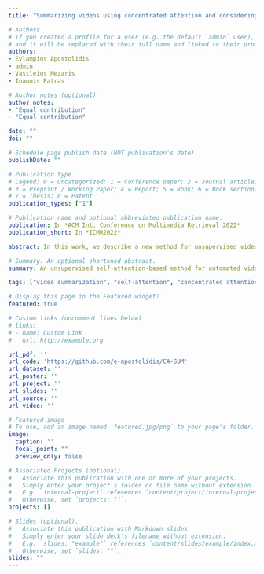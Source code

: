 ```yaml
---
title: "Summarizing videos using concentrated attention and considering the uniqueness and diversity of the video frames"

# Authors
# If you created a profile for a user (e.g. the default `admin` user), write the username (folder name) here 
# and it will be replaced with their full name and linked to their profile.
authors:
- Evlampios Apostolidis
- admin
- Vasileios Mezaris
- Ioannis Patras

# Author notes (optional)
author_notes:
- "Equal contribution"
- "Equal contribution"

date: ""
doi: ""

# Schedule page publish date (NOT publication's date).
publishDate: ""

# Publication type.
# Legend: 0 = Uncategorized; 1 = Conference paper; 2 = Journal article;
# 3 = Preprint / Working Paper; 4 = Report; 5 = Book; 6 = Book section;
# 7 = Thesis; 8 = Patent
publication_types: ["1"]

# Publication name and optional abbreviated publication name.
publication: In *ACM Int. Conference on Multimedia Retrieval 2022*
publication_short: In *ICMR2022*

abstract: In this work, we describe a new method for unsupervised video summarization. To overcome limitations of existing unsupervised video summarization approaches, that relate to the unstable training of Generator-Discriminator architectures, the use of RNNs for modeling long-range frames' dependencies and the ability to parallelize the training process of RNN-based network architectures, the developed method relies solely on the use of a self-attention mechanism to estimate the importance of video frames. Instead of simply modeling frames' dependencies based on global attention, our method integrates a concentrated attention mechanism that is able to focus on non-overlapping blocks in the main diagonal of the attention matrix, and to enrich the existing information by extracting and exploiting knowledge about the uniqueness and diversity of the associated frames of the video. In this way, our method makes better estimates about the significance of different parts of the video, and drastically reduces the number of learnable parameters. Experimental evaluations using two benchmarking datasets (SumMe and TVSum) show the competitiveness of the proposed method against other state-of-the-art unsupervised summarization approaches, and demonstrate its ability to produce video summaries that are very close to the human preferences. An ablation study that focuses on the introduced components, namely the use of concentrated attention in combination with attention-based estimates about the frames' uniqueness and diversity, shows their relative contributions to the overall summarization performance.

# Summary. An optional shortened abstract.
summary: An unsupervised self-attention-based method for automated video summarization.

tags: ["video summarization", "self-attention", "concentrated attention", "unsupervised learning", "transductive inference"]

# Display this page in the Featured widget?
featured: true

# Custom links (uncomment lines below)
# links:
# - name: Custom Link
#   url: http://example.org

url_pdf: ''
url_code: 'https://github.com/e-apostolidis/CA-SUM'
url_dataset: ''
url_poster: ''
url_project: ''
url_slides: ''
url_source: ''
url_video: ''

# Featured image
# To use, add an image named `featured.jpg/png` to your page's folder. 
image:
  caption: ''
  focal_point: ""
  preview_only: false

# Associated Projects (optional).
#   Associate this publication with one or more of your projects.
#   Simply enter your project's folder or file name without extension.
#   E.g. `internal-project` references `content/project/internal-project/index.md`.
#   Otherwise, set `projects: []`.
projects: []

# Slides (optional).
#   Associate this publication with Markdown slides.
#   Simply enter your slide deck's filename without extension.
#   E.g. `slides: "example"` references `content/slides/example/index.md`.
#   Otherwise, set `slides: ""`.
slides: ""
---
```

